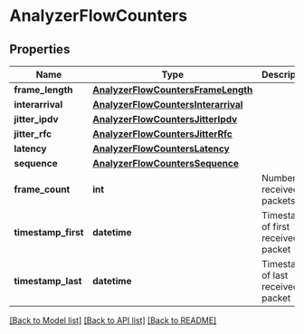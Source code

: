 # AnalyzerFlowCounters

## Properties
Name | Type | Description | Notes
------------ | ------------- | ------------- | -------------
**frame_length** | [**AnalyzerFlowCountersFrameLength**](AnalyzerFlowCountersFrameLength.md) |  | [optional] 
**interarrival** | [**AnalyzerFlowCountersInterarrival**](AnalyzerFlowCountersInterarrival.md) |  | [optional] 
**jitter_ipdv** | [**AnalyzerFlowCountersJitterIpdv**](AnalyzerFlowCountersJitterIpdv.md) |  | [optional] 
**jitter_rfc** | [**AnalyzerFlowCountersJitterRfc**](AnalyzerFlowCountersJitterRfc.md) |  | [optional] 
**latency** | [**AnalyzerFlowCountersLatency**](AnalyzerFlowCountersLatency.md) |  | [optional] 
**sequence** | [**AnalyzerFlowCountersSequence**](AnalyzerFlowCountersSequence.md) |  | [optional] 
**frame_count** | **int** | Number of received packets | 
**timestamp_first** | **datetime** | Timestamp of first received packet | [optional] 
**timestamp_last** | **datetime** | Timestamp of last received packet | [optional] 

[[Back to Model list]](../README.md#documentation-for-models) [[Back to API list]](../README.md#documentation-for-api-endpoints) [[Back to README]](../README.md)


